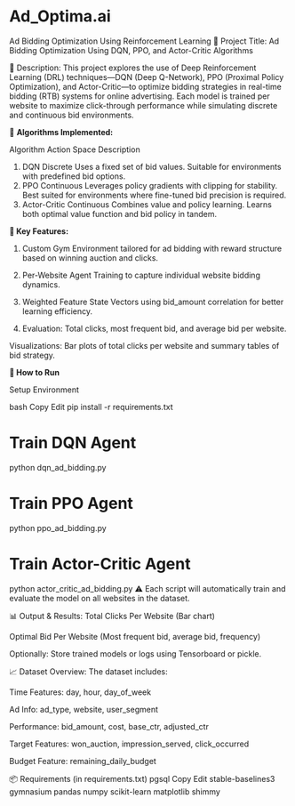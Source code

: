 # Ad_Optima.ai

Ad Bidding Optimization Using Reinforcement Learning
📌 Project Title:
Ad Bidding Optimization Using DQN, PPO, and Actor-Critic Algorithms

📖 Description:
This project explores the use of Deep Reinforcement Learning (DRL) techniques—DQN (Deep Q-Network), PPO (Proximal Policy Optimization), and Actor-Critic—to optimize bidding strategies in real-time bidding (RTB) systems for online advertising. Each model is trained per website to maximize click-through performance while simulating discrete and continuous bid environments.


🚀 **Algorithms Implemented:**

Algorithm	Action Space	Description
1. DQN	Discrete	Uses a fixed set of bid values. Suitable for environments with predefined bid options.
2. PPO	Continuous	Leverages policy gradients with clipping for stability. Best suited for environments where fine-tuned bid precision is required.
3. Actor-Critic	Continuous	Combines value and policy learning. Learns both optimal value function and bid policy in tandem.
   
**🧠 Key Features:**
1. Custom Gym Environment tailored for ad bidding with reward structure based on winning auction and clicks.

2. Per-Website Agent Training to capture individual website bidding dynamics.

3. Weighted Feature State Vectors using bid_amount correlation for better learning efficiency.

4. Evaluation: Total clicks, most frequent bid, and average bid per website.

Visualizations: Bar plots of total clicks per website and summary tables of bid strategy.

**🧪 How to Run**

Setup Environment

bash
Copy
Edit
pip install -r requirements.txt

# Train DQN Agent
python dqn_ad_bidding.py

# Train PPO Agent
python ppo_ad_bidding.py

# Train Actor-Critic Agent
python actor_critic_ad_bidding.py
⚠️ Each script will automatically train and evaluate the model on all websites in the dataset.

📊 Output & Results:
Total Clicks Per Website (Bar chart)

Optimal Bid Per Website (Most frequent bid, average bid, frequency)

Optionally: Store trained models or logs using Tensorboard or pickle.

📈 Dataset Overview:
The dataset includes:

Time Features: day, hour, day_of_week

Ad Info: ad_type, website, user_segment

Performance: bid_amount, cost, base_ctr, adjusted_ctr

Target Features: won_auction, impression_served, click_occurred

Budget Feature: remaining_daily_budget

📦 Requirements (in requirements.txt)
pgsql
Copy
Edit
stable-baselines3
gymnasium
pandas
numpy
scikit-learn
matplotlib
shimmy
